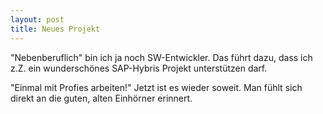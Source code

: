 ```yaml
---
layout: post
title: Neues Projekt
---
```


"Nebenberuflich" bin ich ja noch SW-Entwickler. Das führt dazu, dass ich z.Z. ein wunderschönes SAP-Hybris Projekt unterstützen darf.

"Einmal mit Profies arbeiten!" Jetzt ist es wieder soweit. Man fühlt sich direkt an die guten, alten Einhörner erinnert.
